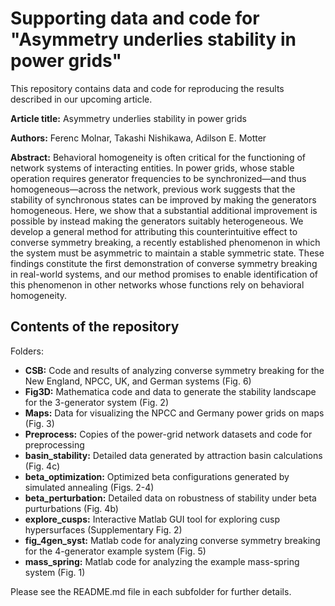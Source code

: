 # Supporting data and code for "Asymmetry underlies stability in power grids"

This repository contains data and code for reproducing the results described in our upcoming article.

**Article title:** Asymmetry underlies stability in power grids

**Authors:** Ferenc Molnar, Takashi Nishikawa, Adilson E. Motter

**Abstract:**
Behavioral homogeneity is often critical for the functioning of network systems
of interacting entities. In power grids, whose stable operation requires
generator frequencies to be synchronized—and thus homogeneous—across the network, previous work
suggests that the stability of synchronous states can be improved
by making the generators homogeneous. Here, we show that a substantial additional
improvement is possible by instead making the generators suitably
heterogeneous. We develop a general method for attributing this counterintuitive
effect to converse symmetry breaking, a recently established phenomenon
in which the system must be asymmetric to maintain a stable symmetric state.
These findings constitute the first demonstration of converse symmetry breaking
in real-world systems, and our method promises to enable identification of
this phenomenon in other networks whose functions rely on behavioral
homogeneity.

## Contents of the repository

Folders:
- **CSB:** Code and results of analyzing converse symmetry breaking for the New England, NPCC, UK, and German systems (Fig. 6)
- **Fig3D:** Mathematica code and data to generate the stability landscape for the 3-generator system (Fig. 2)
- **Maps:** Data for visualizing the NPCC and Germany power grids on maps (Fig. 3)
- **Preprocess:** Copies of the power-grid network datasets and code for preprocessing
- **basin_stability:** Detailed data generated by attraction basin calculations (Fig. 4c)
- **beta_optimization:** Optimized beta configurations generated by simulated annealing (Figs. 2-4)
- **beta_perturbation:** Detailed data on robustness of stability under beta purturbations (Fig. 4b)
- **explore_cusps:** Interactive Matlab GUI tool for exploring cusp hypersurfaces (Supplementary Fig. 2)
- **fig_4gen_syst:** Matlab code for analyzing converse symmetry breaking for the 4-generator example system (Fig. 5)
- **mass_spring:** Matlab code for analyzing the example mass-spring system (Fig. 1)

Please see the README.md file in each subfolder for further details.
